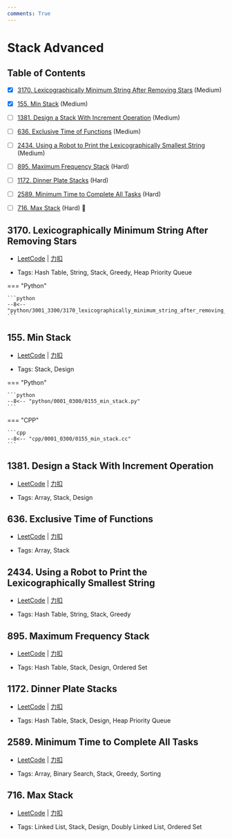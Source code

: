 ```yaml
---
comments: True
---
```


# Stack Advanced

## Table of Contents

- [x] [3170. Lexicographically Minimum String After Removing Stars](#3170-lexicographically-minimum-string-after-removing-stars) (Medium)
- [x] [155. Min Stack](#155-min-stack) (Medium)
- [ ] [1381. Design a Stack With Increment Operation](#1381-design-a-stack-with-increment-operation) (Medium)
- [ ] [636. Exclusive Time of Functions](#636-exclusive-time-of-functions) (Medium)
- [ ] [2434. Using a Robot to Print the Lexicographically Smallest String](#2434-using-a-robot-to-print-the-lexicographically-smallest-string) (Medium)
- [ ] [895. Maximum Frequency Stack](#895-maximum-frequency-stack) (Hard)
- [ ] [1172. Dinner Plate Stacks](#1172-dinner-plate-stacks) (Hard)
- [ ] [2589. Minimum Time to Complete All Tasks](#2589-minimum-time-to-complete-all-tasks) (Hard)
- [ ] [716. Max Stack](#716-max-stack) (Hard) 👑


## 3170. Lexicographically Minimum String After Removing Stars

-    [LeetCode](https://leetcode.com/problems/lexicographically-minimum-string-after-removing-stars/) | [力扣](https://leetcode.cn/problems/lexicographically-minimum-string-after-removing-stars/)

-   Tags: Hash Table, String, Stack, Greedy, Heap Priority Queue

=== "Python"

    ```python
    --8<-- "python/3001_3300/3170_lexicographically_minimum_string_after_removing_stars.py"
    ```



## 155. Min Stack

-    [LeetCode](https://leetcode.com/problems/min-stack/) | [力扣](https://leetcode.cn/problems/min-stack/)

-   Tags: Stack, Design

=== "Python"

    ```python
    --8<-- "python/0001_0300/0155_min_stack.py"
    ```

=== "CPP"

    ```cpp
    --8<-- "cpp/0001_0300/0155_min_stack.cc"
    ```



## 1381. Design a Stack With Increment Operation

-    [LeetCode](https://leetcode.com/problems/design-a-stack-with-increment-operation/) | [力扣](https://leetcode.cn/problems/design-a-stack-with-increment-operation/)

-   Tags: Array, Stack, Design



## 636. Exclusive Time of Functions

-    [LeetCode](https://leetcode.com/problems/exclusive-time-of-functions/) | [力扣](https://leetcode.cn/problems/exclusive-time-of-functions/)

-   Tags: Array, Stack



## 2434. Using a Robot to Print the Lexicographically Smallest String

-    [LeetCode](https://leetcode.com/problems/using-a-robot-to-print-the-lexicographically-smallest-string/) | [力扣](https://leetcode.cn/problems/using-a-robot-to-print-the-lexicographically-smallest-string/)

-   Tags: Hash Table, String, Stack, Greedy



## 895. Maximum Frequency Stack

-    [LeetCode](https://leetcode.com/problems/maximum-frequency-stack/) | [力扣](https://leetcode.cn/problems/maximum-frequency-stack/)

-   Tags: Hash Table, Stack, Design, Ordered Set



## 1172. Dinner Plate Stacks

-    [LeetCode](https://leetcode.com/problems/dinner-plate-stacks/) | [力扣](https://leetcode.cn/problems/dinner-plate-stacks/)

-   Tags: Hash Table, Stack, Design, Heap Priority Queue



## 2589. Minimum Time to Complete All Tasks

-    [LeetCode](https://leetcode.com/problems/minimum-time-to-complete-all-tasks/) | [力扣](https://leetcode.cn/problems/minimum-time-to-complete-all-tasks/)

-   Tags: Array, Binary Search, Stack, Greedy, Sorting



## 716. Max Stack

-    [LeetCode](https://leetcode.com/problems/max-stack/) | [力扣](https://leetcode.cn/problems/max-stack/)

-   Tags: Linked List, Stack, Design, Doubly Linked List, Ordered Set



